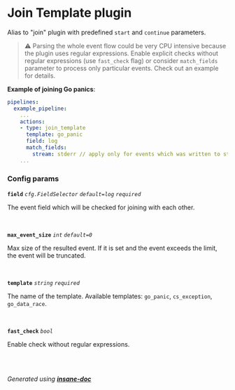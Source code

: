 # Join Template plugin
Alias to "join" plugin with predefined `start` and `continue` parameters.

> ⚠ Parsing the whole event flow could be very CPU intensive because the plugin uses regular expressions.
> Enable explicit checks without regular expressions (use `fast_check` flag) or
> consider `match_fields` parameter to process only particular events. Check out an example for details.

**Example of joining Go panics**:
```yaml
pipelines:
  example_pipeline:
    ...
    actions:
    - type: join_template
      template: go_panic
      field: log
      match_fields:
        stream: stderr // apply only for events which was written to stderr to save CPU time
    ...
```

### Config params
**`field`** *`cfg.FieldSelector`* *`default=log`* *`required`* 

The event field which will be checked for joining with each other.

<br>

**`max_event_size`** *`int`* *`default=0`* 

Max size of the resulted event. If it is set and the event exceeds the limit, the event will be truncated.

<br>

**`template`** *`string`* *`required`* 

The name of the template. Available templates: `go_panic`, `cs_exception`, `go_data_race`.

<br>

**`fast_check`** *`bool`* 

Enable check without regular expressions.

<br>

<br>*Generated using [__insane-doc__](https://github.com/vitkovskii/insane-doc)*
